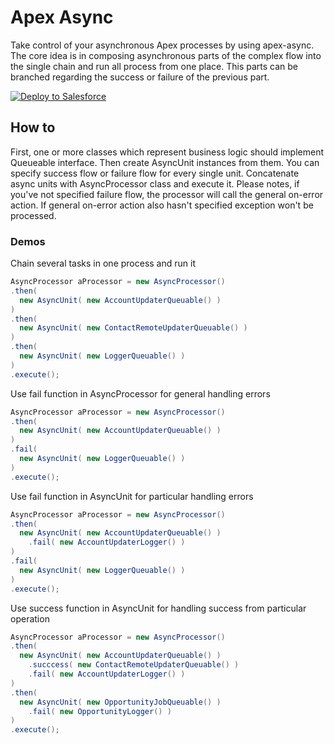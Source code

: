 # Apex Async

Take control of your asynchronous Apex processes by using apex-async.
The core idea is in composing asynchronous parts of the complex flow into the single chain and run all process from one place. This parts can be branched regarding the success or failure of the previous part.

<a href="https://githubsfdeploy.herokuapp.com">
  <img alt="Deploy to Salesforce"
       src="https://raw.githubusercontent.com/afawcett/githubsfdeploy/master/deploy.png">
</a>

## How to

First, one or more classes which represent business logic should implement Queueable interface. Then create AsyncUnit instances from them. You can specify success flow or failure flow for every single unit. Concatenate async units with AsyncProcessor class and execute it. Please notes, if you've not specified failure flow, the processor will call the general on-error action. If general on-error action also hasn't specified exception won't be processed.

### Demos

Chain several tasks in one process and run it 

```java
AsyncProcessor aProcessor = new AsyncProcessor()
.then( 
  new AsyncUnit( new AccountUpdaterQueuable() ) 
)
.then( 
  new AsyncUnit( new ContactRemoteUpdaterQueuable() ) 
)
.then( 
  new AsyncUnit( new LoggerQueuable() ) 
)
.execute();
```

Use fail function in AsyncProcessor for general handling errors

```java
AsyncProcessor aProcessor = new AsyncProcessor()
.then( 
  new AsyncUnit( new AccountUpdaterQueuable() ) 
)
.fail( 
  new AsyncUnit( new LoggerQueuable() ) 
)
.execute();
```

Use fail function in AsyncUnit for particular handling errors

```java
AsyncProcessor aProcessor = new AsyncProcessor()
.then( 
  new AsyncUnit( new AccountUpdaterQueuable() ) 
    .fail( new AccountUpdaterLogger() )
)
.fail( 
  new AsyncUnit( new LoggerQueuable() ) 
)
.execute();
```

Use success function in AsyncUnit for handling success from particular operation

```java
AsyncProcessor aProcessor = new AsyncProcessor()
.then( 
  new AsyncUnit( new AccountUpdaterQueuable() ) 
    .succcess( new ContactRemoteUpdaterQueuable() )
    .fail( new AccountUpdaterLogger() )
)
.then( 
  new AsyncUnit( new OpportunityJobQueuable() ) 
    .fail( new OpportunityLogger() )
)
.execute();
```
